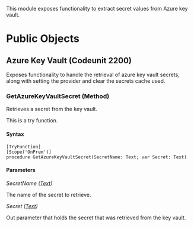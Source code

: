 This module exposes functionality to extract secret values from Azure key vault.

# Public Objects
## Azure Key Vault (Codeunit 2200)

 Exposes functionality to handle the retrieval of azure key vault secrets, along with setting the provider and clear the secrets cache used.
 

### GetAzureKeyVaultSecret (Method) <a name="GetAzureKeyVaultSecret"></a> 

 Retrieves a secret from the key vault.
 

This is a try function.

#### Syntax
```
[TryFunction]
[Scope('OnPrem')]
procedure GetAzureKeyVaultSecret(SecretName: Text; var Secret: Text)
```
#### Parameters
*SecretName ([Text](https://docs.microsoft.com/en-us/dynamics365/business-central/dev-itpro/developer/methods-auto/text/text-data-type))* 

The name of the secret to retrieve.

*Secret ([Text](https://docs.microsoft.com/en-us/dynamics365/business-central/dev-itpro/developer/methods-auto/text/text-data-type))* 

Out parameter that holds the secret that was retrieved from the key vault.

